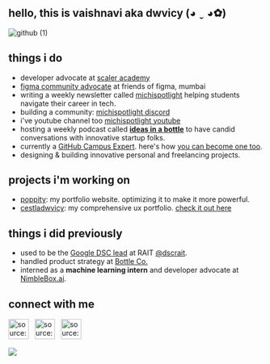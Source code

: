 ## hello, this is vaishnavi aka dwvicy (◕ ˬ ◕✿)
![github (1)](https://user-images.githubusercontent.com/29779226/126047738-675270d5-2038-4c69-88fc-b3df36248abe.png)

## things i do

* developer advocate at [scaler academy](https://discord.gg/scaler)
* [figma community advocate](https://figma.com) at friends of figma, mumbai
* writing a weekly newsletter called [michispotlight](https://michispotlight.substack.com) helping students navigate their career in tech.
* building a community: [michispotlight discord](https://discord.gg/bxyPE5uH5R)
* i've youtube channel too [michispotlight youtube](https://youtube.com/c/michispotlight)
* hosting a weekly podcast called <b><span style="color:#6FA888;">[ideas in a bottle](https://anchor.fm/bottle)</b></span> to have candid conversations with innovative startup folks.
* currently a [GitHub Campus Expert](https://githubcampus.expert/dwvicy/). here's how [you can become one too](https://education.github.com/experts).
* designing & building innovative personal and freelancing projects.


## projects i'm working on
- [poppity](https://github.com/dwvicy/poppity): my portfolio website. optimizing it to make it more powerful.
- [cestladwvicy](https://github.com/dwvicy/cestladwvicy): my comprehensive ux portfolio. [check it out here](https://dwv.wtf)

## things i did previously
* used to be the [Google DSC lead](https://developers.google.com/community/dsc/leads) at RAIT [@dscrait](https://github.com/dscrait).
* handled product strategy at [Bottle Co.](https://bottlehq.com)
* interned as a <b>machine learning intern</b> and developer advocate at [NimbleBox.ai](https://nimblebox.ai).

<!-- ## streak 
[![GitHub Streak](http://github-readme-streak-stats.herokuapp.com?user=dwvicy&theme=dark)](https://git.io/streak-stats) &nbsp;  -->

## connect with me 
<a href="https://linkedin.com/in/dwvicy" target="_blank" rel="noopener noreferrer"><img src="https://i.imgur.com/kF9HMpz.png" width=40px height=40px title="source: imgur.com" /></a> &nbsp;  <a href="https://twitter.com/dwivivivi" target="_blank" rel="noopener noreferrer"><img src="https://i.imgur.com/G7yTDHP.png" width=40px height=40px title="source: imgur.com" /></a> &nbsp;  <a href="https://polywork.com/dwvicy" target="_blank" rel="noopener noreferrer"><img src="https://i.imgur.com/EEo2g39.png" width=40px height=40px title="source: imgur.com" /></a>

![](https://komarev.com/ghpvc/?username=dwvicy&style=plastic&label=Stalker+Alert) <br>
